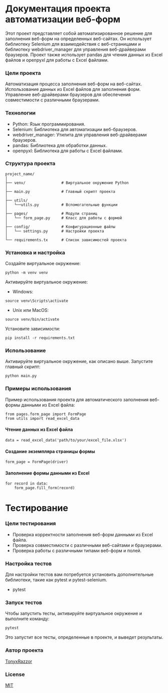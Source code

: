 
# Документация проекта автоматизации веб-форм

Этот проект представляет собой автоматизированное решение для заполнения веб-форм на определенных веб-сайтах. Он использует библиотеку Selenium для взаимодействия с веб-страницами и библиотеку webdriver_manager для управления веб-драйверами браузеров. Проект также использует pandas для чтения данных из Excel файлов и openpyxl для работы с Excel файлами.

### Цели проекта

Автоматизация процесса заполнения веб-форм на веб-сайтах.
Использование данных из Excel файлов для заполнения форм.
Управление веб-драйверами браузеров для обеспечения совместимости с различными браузерами.

### Технологии

- Python: Язык программирования.
- Selenium: Библиотека для автоматизации веб-браузеров.
- webdriver_manager: Утилита для управления веб-драйверами браузеров.
- pandas: Библиотека для обработки данных.
- openpyxl: Библиотека для работы с Excel файлами.

### Структура проекта

```
project_name/
│
├── venv/                # Виртуальное окружение Python
│
├── main.py              # Главный скрипт проекта
│
├── utils/   
│   └──utils.py          # Вспомогательные функции
│
├── pages/               # Модули страниц
│   └── form_page.py     # Класс для работы с формой
│
├── config/              # Конфигурационные файлы
│   └── settings.py      # Настройки проекта
│
└── requirements.tx      # Список зависимостей проекта
```

### Установка и настройка

Создайте виртуальное окружение:
```
python -m venv venv
```
Активируйте виртуальное окружение:

- Windows:
```
source venv\Scripts\activate
```
- Unix или MacOS:
```
source venv/bin/activate
```
Установите зависимости:
```
pip install -r requirements.txt
```

### Использование

Активируйте виртуальное окружение, как описано выше.
Запустите главный скрипт:
```
python main.py
```

### Примеры использования

Пример использования проекта для автоматического заполнения веб-формы данными из Excel файла:

``` 
from pages.form_page import FormPage
from utils import read_excel_data
```

#### Чтение данных из Excel файла
```
data = read_excel_data('path/to/your/excel_file.xlsx')
```

#### Создание экземпляра страницы формы
```
form_page = FormPage(driver)
```

#### Заполнение формы данными из Excel

```
for record in data:
    form_page.fill_form(record)
```

# Тестирование
### Цели тестирования

- Проверка корректности заполнения веб-форм данными из Excel файла.
- Проверка совместимости с различными веб-сайтами и браузерами.
- Проверка работы с различными типами веб-форм и полей.

### Настройка тестов

Для настройки тестов вам потребуется установить дополнительные библиотеки, такие как pytest и pytest-selenium.

- pytest

### Запуск тестов

Чтобы запустить тесты, активируйте виртуальное окружение и выполните команду:
```
pytest
```

Это запустит все тесты, определенные в проекте, и выведет результаты.

### Автор проекта

[TonyxRazzor](https://www.github.com/TonyxRazzor)


### License

[MIT](https://choosealicense.com/licenses/mit/)